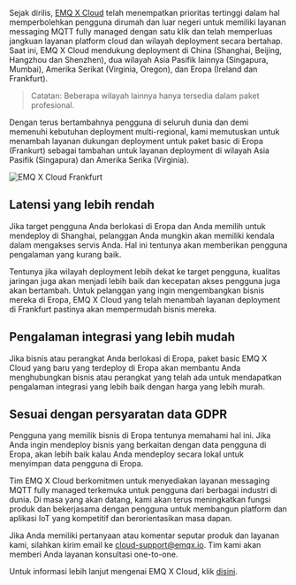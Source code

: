 Sejak dirilis, [EMQ X Cloud](https://www.emqx.com/en/cloud) telah menempatkan prioritas tertinggi dalam hal memperbolehkan pengguna dirumah dan luar negeri untuk memiliki layanan messaging MQTT fully managed dengan satu klik dan telah memperluas jangkuan layanan platform cloud dan wilayah deployment secara bertahap. Saat ini, EMQ X Cloud mendukung deployment di China (Shanghai, Beijing, Hangzhou dan Shenzhen), dua wilayah Asia Pasifik lainnya (Singapura, Mumbai), Amerika Serikat (Virginia, Oregon), dan Eropa (Ireland dan Frankfurt).

> Catatan: Beberapa wilayah lainnya hanya tersedia dalam paket profesional.


Dengan terus bertambahnya pengguna di seluruh dunia dan demi memenuhi kebutuhan deployment multi-regional, kami memutuskan untuk menambah layanan dukungan deployment untuk paket basic di Eropa (Frankurt) sebagai tambahan untuk layanan deployment di wilayah Asia Pasifik (Singapura) dan Amerika Serika (Virginia).

![EMQ X Cloud Frankfurt](https://static.emqx.net/images/54ff76de56e520058e00099bc4747463.png)      


## Latensi yang lebih rendah

Jika target pengguna Anda berlokasi di Eropa dan Anda memilih untuk mendeploy di Shanghai, pelanggan Anda mungkin akan memiliki kendala dalam mengakses servis Anda. Hal ini tentunya akan memberikan pengguna pengalaman yang kurang baik.

Tentunya jika wilayah deployment lebih dekat ke target pengguna, kualitas jaringan juga akan menjadi lebih baik dan kecepatan akses pengguna juga akan bertambah. Untuk pelanggan yang ingin mengembangkan bisnis mereka di Eropa, EMQ X Cloud yang telah menambah layanan deployment di Frankfurt pastinya akan mempermudah bisnis mereka.


## Pengalaman integrasi yang lebih mudah

Jika bisnis atau perangkat Anda berlokasi di Eropa, paket basic EMQ X Cloud yang baru yang terdeploy di Eropa akan membantu Anda menghubungkan bisnis atau perangkat yang telah ada untuk mendapatkan pengalaman integrasi yang lebih baik dengan harga yang lebih murah.


## Sesuai dengan persyaratan data GDPR

Pengguna yang memilik bisnis di Eropa tentunya memahami hal ini. Jika Anda ingin mendeploy bisnis yang berkaitan dengan data pengguna di Eropa, akan lebih baik kalau Anda mendeploy secara lokal untuk menyimpan data pengguna di Eropa.

Tim EMQ X Cloud berkomitmen untuk menyediakan layanan messaging MQTT fully managed terkemuka untuk pengguna dari berbagai industri di dunia. Di masa yang akan datang, kami akan terus meningkatkan fungsi produk dan bekerjasama dengan pengguna untuk membangun platform dan aplikasi IoT yang kompetitif dan berorientasikan masa dapan.

Jika Anda memiliki pertanyaan atau komentar seputar produk dan layanan kami, silahkan kirim email ke cloud-support@emqx.io. Tim kami akan memberi Anda layanan konsultasi one-to-one.

Untuk informasi lebih lanjut mengenai EMQ X Cloud, klik [disini](https://www.emqx.com/en/cloud).
